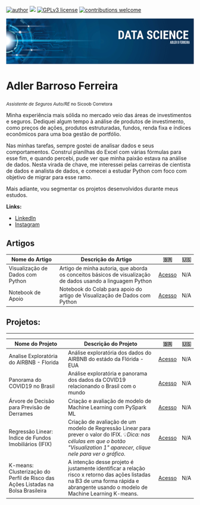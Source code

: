 [![author](https://img.shields.io/badge/author-adlerbf-red.svg)](https://www.linkedin.com/in/adler-barroso-ferreira-790323144) [![](https://img.shields.io/badge/python-3.7+-blue.svg)](https://www.python.org/downloads/release/python-365/) [![GPLv3 license](https://img.shields.io/badge/License-GPLv3-blue.svg)](http://perso.crans.org/besson/LICENSE.html) [![contributions welcome](https://img.shields.io/badge/contributions-welcome-brightgreen.svg?style=flat)](https://github.com/carlosfab/data_science/issues)

<p align="center">
  <img src="https://github.com/adlerabf/Data_Science_Course_Projects/blob/main/BANNER_ADLER.png" >
</p>

# Adler Barroso Ferreira
<sub>*Assistente de Seguros Auto/RE* no Sicoob Corretora </sub>

Minha experiência mais sólida no mercado veio das áreas de investimentos e seguros. Dediquei algum tempo à análise de produtos de investimento, como preços de ações, produtos estruturadas, fundos, renda fixa e índices econômicos para uma boa gestão de portfólio.

Nas minhas tarefas, sempre gostei de analisar dados e seus comportamentos. Construí planilhas do Excel com várias fórmulas para esse fim, e quando percebi, pude ver que minha paixão estava na análise de dados. Nesta virada de chave, me interessei pelas carreiras de cientista de dados e analista de dados, e comecei a estudar Python com foco com objetivo de migrar para esse ramo. 

Mais adiante, vou segmentar os projetos desenvolvidos durante meus estudos.


**Links:**
* [LinkedIn](https://www.linkedin.com/in/a-b-f)
* [Instagram](https://www.instagram.com/adler.abf/)

## Artigos

| Nome do Artigo | Descrição do Artigo | 🇧🇷 | 🇺🇸 |
|-----------------|----------------------|-----|-----|
| Visualização de Dados com Python       | Artigo de minha autoria, que aborda os conceitos básicos de visualização de dados usando a linguagem Python | [Acesso](https://www.linkedin.com/pulse/data-science-visualiza%25C3%25A7%25C3%25A3o-de-dados-com-python-adler-barroso-ferreira) | N/A |
| Notebook de Apoio       | Notebook do Colab para apoio do artigo de Visualização de Dados com Python | [Acesso](https://colab.research.google.com/drive/1g7oLrLbM9_kqkUq9Z4N-69Xc63rKs4Rb?usp=sharing) | N/A |


## Projetos:
---
| Nome do Projeto | Descrição do Projeto | 🇧🇷 | 🇺🇸 |
|-----------------|----------------------|-----|-----|
| Analise Exploratória do AIRBNB - Florida      | Análise exploratória dos dados do AIRBNB do estádo da Flórida - EUA | [Acesso](https://github.com/adlerabf/Data_Science_Course_Projects/blob/main/Analisando_os_Dados_do_Airbnb_Florida.ipynb) | N/A |
| Panorama do COVID19 no Brasil      | Análise exploratória e panorama dos dados da COVID19 relacionando o Brasil com o mundo | [Acesso](https://colab.research.google.com/drive/1iRzyj2BaAI7wrLIItF3fQcQyioTiI4F8?usp=sharing) | N/A|
| Árvore de Decisão para Previsão de Derrames       | Criação e avaliação de modelo de Machine Learning com PySpark ML  | [Acesso](https://github.com/adlerabf/Data_Science_Projects/blob/main/PySparkDesafioXP2.ipynb) | N/A |
| Regressão Linear: Indice de Fundos Imobiliários (IFIX)      | Criação de avaliação de um modelo de Regressão Linear para prever o valor do IFIX. 💡*Dica: nas células em que o botão "Visualization 1" aparecer, clique nele para ver o gráfico.* | [Acesso](https://encurtador.com.br/uyY06) | N/A |
| K-means: Clusterização do Perfil de Risco das Ações Listadas na Bolsa Brasileira | A intenção desse projeto é justamente identificar a relação risco x retorno das ações listadas na B3 de uma forma rápida e abrangente usando o modelo de Machine Learning K-means. | [Acesso](https://colab.research.google.com/drive/1EdfVbLe8x33hHZI86RzKUIM4-KnpPWk_?usp=sharing) | N/A |
